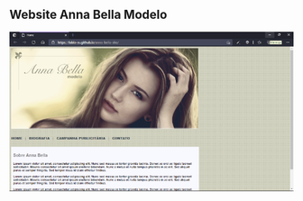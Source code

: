 ## Website Anna Bella Modelo
![](https://github.com/fabio-sv/anna-bella-site/blob/main/imagens/banner-edit.png)  
